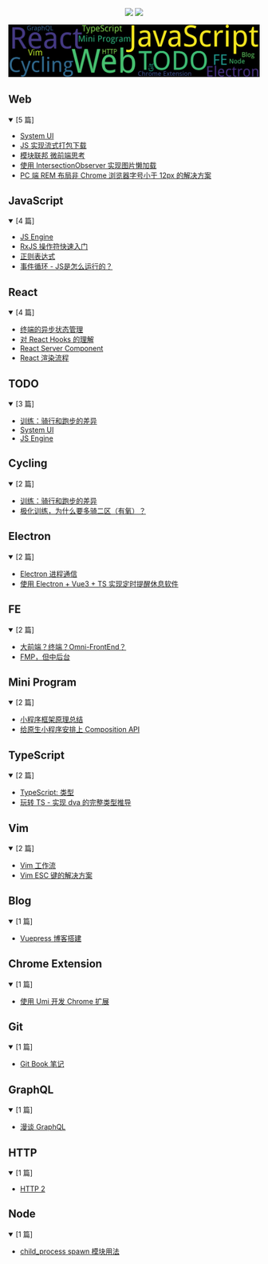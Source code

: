 
<p align='center'>
    <img src="https://badgen.net/github/issues/lei4519/blog"/>
    <img src="https://badgen.net/badge/last-commit/2024-04-16 06:18:57"/>
</p>

<img src="assets/wordcloud.png" title="词云" alt="词云">
    

















## Web

<details open>

<summary>[5 篇]</summary>

<ul>
<li><a href='https://github.com/lei4519/blog/issues/61'>System UI</a></li>
<li><a href='https://github.com/lei4519/blog/issues/53'>JS 实现流式打包下载</a></li>
<li><a href='https://github.com/lei4519/blog/issues/49'>模块联邦 微前端思考</a></li>
<li><a href='https://github.com/lei4519/blog/issues/48'>使用 IntersectionObserver 实现图片懒加载</a></li>
<li><a href='https://github.com/lei4519/blog/issues/45'>PC 端 REM 布局非 Chrome 浏览器字号小于 12px 的解决方案</a></li>

</ul>

</details>

## JavaScript

<details open>

<summary>[4 篇]</summary>

<ul>
<li><a href='https://github.com/lei4519/blog/issues/57'>JS Engine</a></li>
<li><a href='https://github.com/lei4519/blog/issues/52'>RxJS 操作符快速入门</a></li>
<li><a href='https://github.com/lei4519/blog/issues/51'>正则表达式</a></li>
<li><a href='https://github.com/lei4519/blog/issues/47'>事件循环 - JS是怎么运行的？</a></li>

</ul>

</details>

## React

<details open>

<summary>[4 篇]</summary>

<ul>
<li><a href='https://github.com/lei4519/blog/issues/59'>终端的异步状态管理</a></li>
<li><a href='https://github.com/lei4519/blog/issues/58'>对 React Hooks 的理解</a></li>
<li><a href='https://github.com/lei4519/blog/issues/55'>React Server Component</a></li>
<li><a href='https://github.com/lei4519/blog/issues/50'>React 渲染流程</a></li>

</ul>

</details>

## TODO

<details open>

<summary>[3 篇]</summary>

<ul>
<li><a href='https://github.com/lei4519/blog/issues/64'>训练：骑行和跑步的差异</a></li>
<li><a href='https://github.com/lei4519/blog/issues/61'>System UI</a></li>
<li><a href='https://github.com/lei4519/blog/issues/57'>JS Engine</a></li>

</ul>

</details>

## Cycling

<details open>

<summary>[2 篇]</summary>

<ul>
<li><a href='https://github.com/lei4519/blog/issues/64'>训练：骑行和跑步的差异</a></li>
<li><a href='https://github.com/lei4519/blog/issues/63'>极化训练，为什么要多骑二区（有氧）？</a></li>

</ul>

</details>

## Electron

<details open>

<summary>[2 篇]</summary>

<ul>
<li><a href='https://github.com/lei4519/blog/issues/39'>Electron 进程通信</a></li>
<li><a href='https://github.com/lei4519/blog/issues/36'>使用 Electron + Vue3 + TS 实现定时提醒休息软件</a></li>

</ul>

</details>

## FE

<details open>

<summary>[2 篇]</summary>

<ul>
<li><a href='https://github.com/lei4519/blog/issues/66'>大前端？终端？Omni-FrontEnd？</a></li>
<li><a href='https://github.com/lei4519/blog/issues/65'>FMP，但中后台</a></li>

</ul>

</details>

## Mini Program

<details open>

<summary>[2 篇]</summary>

<ul>
<li><a href='https://github.com/lei4519/blog/issues/43'>小程序框架原理总结</a></li>
<li><a href='https://github.com/lei4519/blog/issues/42'>给原生小程序安排上 Composition API</a></li>

</ul>

</details>

## TypeScript

<details open>

<summary>[2 篇]</summary>

<ul>
<li><a href='https://github.com/lei4519/blog/issues/60'>TypeScript: 类型</a></li>
<li><a href='https://github.com/lei4519/blog/issues/46'>玩转 TS - 实现 dva 的完整类型推导</a></li>

</ul>

</details>

## Vim

<details open>

<summary>[2 篇]</summary>

<ul>
<li><a href='https://github.com/lei4519/blog/issues/62'>Vim 工作流</a></li>
<li><a href='https://github.com/lei4519/blog/issues/54'>Vim ESC 键的解决方案</a></li>

</ul>

</details>

## Blog

<details open>

<summary>[1 篇]</summary>

<ul>
<li><a href='https://github.com/lei4519/blog/issues/38'>Vuepress 博客搭建</a></li>

</ul>

</details>

## Chrome Extension

<details open>

<summary>[1 篇]</summary>

<ul>
<li><a href='https://github.com/lei4519/blog/issues/37'>使用 Umi 开发 Chrome 扩展</a></li>

</ul>

</details>

## Git

<details open>

<summary>[1 篇]</summary>

<ul>
<li><a href='https://github.com/lei4519/blog/issues/40'>Git Book 笔记</a></li>

</ul>

</details>

## GraphQL

<details open>

<summary>[1 篇]</summary>

<ul>
<li><a href='https://github.com/lei4519/blog/issues/56'>漫谈 GraphQL</a></li>

</ul>

</details>

## HTTP

<details open>

<summary>[1 篇]</summary>

<ul>
<li><a href='https://github.com/lei4519/blog/issues/41'>HTTP 2</a></li>

</ul>

</details>

## Node

<details open>

<summary>[1 篇]</summary>

<ul>
<li><a href='https://github.com/lei4519/blog/issues/44'>child_process spawn 模块用法</a></li>

</ul>

</details>